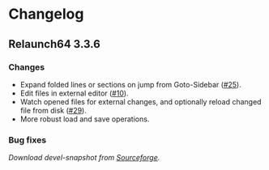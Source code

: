 Changelog
================

Relaunch64 3.3.6
----------------
### Changes
* Expand folded lines or sections on jump from Goto-Sidebar ([#25](https://github.com/sjPlot/Relaunch64/issues/25)).
* Edit files in external editor ([#10](https://github.com/sjPlot/Relaunch64/issues/10)).
* Watch opened files for external changes, and optionally reload changed file from disk ([#29](https://github.com/sjPlot/Relaunch64/issues/29)).
* More robust load and save operations.

### Bug fixes

_Download devel-snapshot from [Sourceforge](http://sourceforge.net/projects/relaunch64/files/devel/)._
